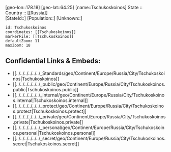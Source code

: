 ﻿---
location: [64.25,178.18] 
mapzoom: [7,12] 
mapmarker: city 
type: City
tags:
- geo/City


SpocWebEntityId: 35029
isDeleted: false
confidential: public

---
[geo-lon::178.18] 
[geo-lat::64.25] 
[name::Tschukoskoinos] 
State ::  
Country :: [[Russia]]  
[StateId::] 
[Population::] 
[Unknown::] 


```leaflet
id: Tschukoskoinos
coordinates: [[Tschukoskoinos]] 
markerFile: [[Tschukoskoinos]] 
defaultZoom: 11 
maxZoom: 18
```


## Confidential Links & Embeds: 
- [[../../../../../../_Standards/geo/Continent/Europe/Russia/City/Tschukoskoinos|Tschukoskoinos]] 
- [[../../../../../../_public/geo/Continent/Europe/Russia/City/Tschukoskoinos.public|Tschukoskoinos.public]] 
- [[../../../../../../_internal/geo/Continent/Europe/Russia/City/Tschukoskoinos.internal|Tschukoskoinos.internal]] 
- [[../../../../../../_protect/geo/Continent/Europe/Russia/City/Tschukoskoinos.protect|Tschukoskoinos.protect]] 
- [[../../../../../../_private/geo/Continent/Europe/Russia/City/Tschukoskoinos.private|Tschukoskoinos.private]] 
- [[../../../../../../_personal/geo/Continent/Europe/Russia/City/Tschukoskoinos.personal|Tschukoskoinos.personal]] 
- [[../../../../../../_secret/geo/Continent/Europe/Russia/City/Tschukoskoinos.secret|Tschukoskoinos.secret]] 
